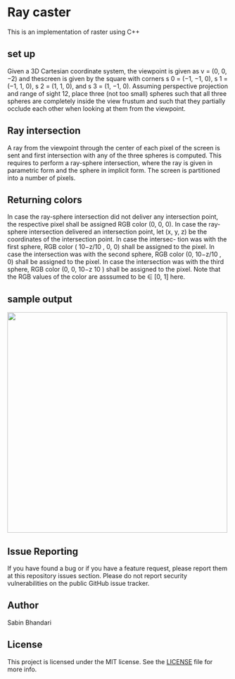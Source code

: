 # Ray caster

This is an implementation of raster using C++

## set up

Given a 3D Cartesian coordinate system, the viewpoint is given as v = (0, 0, −2) and thescreen is given by the square with corners s 0 = (−1, −1, 0), s 1 = (−1, 1, 0), s 2 = (1, 1, 0), and s 3 = (1, −1, 0). Assuming perspective projection and range of sight 12, place three (not too small) spheres such that all three spheres are completely inside the view frustum and such that they partially occlude each other when looking at them from the viewpoint.

## Ray intersection

A ray from the viewpoint through the center of each pixel of the screen is sent and first intersection with any of the three spheres is computed. This requires to perform a ray-sphere intersection, where the ray is given in parametric form and the sphere in implicit form. The screen is partitioned into a number of pixels.

## Returning colors
In case the ray-sphere intersection did not deliver any intersection point, the respective pixel shall be assigned RGB color (0, 0, 0). In case the ray-sphere intersection delivered an intersection point, let (x, y, z) be the coordinates of the intersection point. In case the intersec-
tion was with the first sphere, RGB color ( 10−z/10 , 0, 0) shall be assigned to the pixel. In case the intersection was with the second sphere, RGB color (0, 10−z/10 , 0) shall be assigned to the pixel. In case the intersection was with the third sphere, RGB color (0, 0, 10−z
10 ) shall be assigned to the pixel. Note that the RGB values of the color are asssumed to be ∈ [0, 1] here.

## sample output


<img src="https://github.com/sabean/Computer-Graphics/blob/master/RASTER/image.jpg" width="500">

## Issue Reporting

If you have found a bug or if you have a feature request, please report them at this repository issues section. Please do not report security vulnerabilities on the public GitHub issue tracker. 

## Author

Sabin Bhandari

## License

This project is licensed under the MIT license. See the [LICENSE](LICENSE) file for more info.
